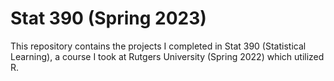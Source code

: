 # Stat 390 (Spring 2023)

This repository contains the projects I completed in Stat 390 (Statistical Learning), a course I took at Rutgers University (Spring 2022) which utilized R.
